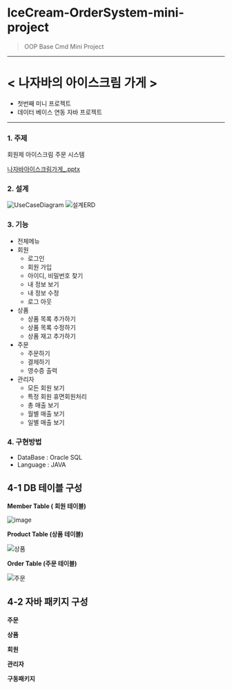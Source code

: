 # IceCream-OrderSystem-mini-project
> OOP Base Cmd Mini Project
------------------------------------------------------------


# < 나자바의 아이스크림 가게 >
* 첫번째 미니 프로젝트
* 데이터 베이스 연동 자바 프로젝트
---------------------------------------------------------------
### 1. 주제 
  회원제 아이스크림 주문 시스템
  

[나자바아이스크림가게_.pptx](https://github.com/Ellie-Jung/IceCream-OrderSystem-mini-project/files/6725017/_.pptx)


### 2. 설계
 ![UseCaseDiagram](https://user-images.githubusercontent.com/81676847/123565236-2b670d80-d7f7-11eb-9bdf-91fdae427666.png)
![설계ERD](https://user-images.githubusercontent.com/81676847/123611953-144b0e80-d83d-11eb-8fc2-3ce10e8c68de.png)



### 3. 기능

  * 전체메뉴 
  * 회원
       * 로그인
       * 회원 가입
       * 아이디, 비밀번호 찾기
       * 내 정보 보기
       * 내 정보 수정
       * 로그 아웃
  * 상품
      * 상품 목록 추가하기
      * 상품 목록 수정하기
      * 상품 재고 추가하기
  * 주문 
      * 주문하기
      * 결제하기
      * 영수증 출력
  * 관리자
      * 모든 회원 보기
      * 특정 회원 휴면회원처리
      * 총 매출 보기
      * 월별 매출 보기
      * 일별 매출 보기
  

### 4. 구현방법
   * DataBase : Oracle SQL
   * Language : JAVA
 ## 4-1 DB 테이블 구성
  
**Member Table ( 회원 테이블)**

 ![image](https://user-images.githubusercontent.com/81676847/123613404-5aed3880-d83e-11eb-9a96-ffd3e1e36698.png)
 
 
 **Product Table (상품 테이블)**
 
 ![상품](https://user-images.githubusercontent.com/81676847/123613694-9daf1080-d83e-11eb-8577-8b90915db173.png)
 
 **Order Table (주문 테이블)**
 
 ![주문](https://user-images.githubusercontent.com/81676847/123613784-b15a7700-d83e-11eb-821d-8cd871320ed5.png)



 ## 4-2 자바 패키지 구성
 **주문**
 
 **상품**
 
 **회원**
 
 **관리자**
 
 **구동패키지**
